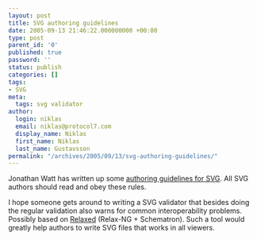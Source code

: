 ```yaml
---
layout: post
title: SVG authoring guidelines
date: 2005-09-13 21:46:22.000000000 +00:00
type: post
parent_id: '0'
published: true
password: ''
status: publish
categories: []
tags:
- SVG
meta:
  tags: svg validator
author:
  login: niklas
  email: niklas@protocol7.com
  display_name: Niklas
  first_name: Niklas
  last_name: Gustavsson
permalink: "/archives/2005/09/13/svg-authoring-guidelines/"
---
```

Jonathan Watt has written up some [authoring guidelines for SVG](http://jwatt.org/svg/authoring/). All SVG authors should read and obey these rules.

I hope someone gets around to writing a SVG validator that besides doing the regular validation also warns for common interoperability problems. Possibly based on [Relaxed](http://badame.vse.cz/validator/) (Relax-NG + Schematron). Such a tool would greatly help authors to write SVG files that works in all viewers.

